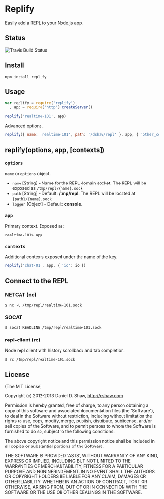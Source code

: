 # Replify

Easily add a REPL to your Node.js app.


## Status

![Travis Build Status](https://secure.travis-ci.org/dshaw/replify.png)

## Install

	npm install replify
	
## Usage

```js
var replify = require('replify')
  , app = require('http').createServer()

replify('realtime-101', app)
```

Advanced options.    
```js
replify({ name: 'realtime-101', path: '/dshaw/repl' }, app, { 'other_context': io })
```
## replify(options, app, [contexts])

### `options`

`name` or `options` object.

- `name` [String] - Name for the REPL domain socket. The REPL will be exposed as `/tmp/repl/{name}.sock`
- `path` [String] - Default: **/tmp/repl**. The REPL will be located at `{path}/{name}.sock`
- `logger` [Object] - Default: **console**.

### `app`

Primary context. Exposed as:

    realtime-101> app

### `contexts`

Additional contexts exposed under the name of the key.
```js
replify('chat-01', app, { 'io': io })
```
## Connect to the REPL

### NETCAT (nc)

    $ nc -U /tmp/repl/realtime-101.sock

### SOCAT

    $ socat READLINE /tmp/repl/realtime-101.sock

### repl-client (rc)

Node repl client with history scrollback and tab completion.

    $ rc /tmp/repl/realtime-101.sock

## License

(The MIT License)

Copyright (c) 2012-2013 Daniel D. Shaw, http://dshaw.com

Permission is hereby granted, free of charge, to any person obtaining
a copy of this software and associated documentation files (the
'Software'), to deal in the Software without restriction, including
without limitation the rights to use, copy, modify, merge, publish,
distribute, sublicense, and/or sell copies of the Software, and to
permit persons to whom the Software is furnished to do so, subject to
the following conditions:

The above copyright notice and this permission notice shall be
included in all copies or substantial portions of the Software.

THE SOFTWARE IS PROVIDED 'AS IS', WITHOUT WARRANTY OF ANY KIND,
EXPRESS OR IMPLIED, INCLUDING BUT NOT LIMITED TO THE WARRANTIES OF
MERCHANTABILITY, FITNESS FOR A PARTICULAR PURPOSE AND NONINFRINGEMENT.
IN NO EVENT SHALL THE AUTHORS OR COPYRIGHT HOLDERS BE LIABLE FOR ANY
CLAIM, DAMAGES OR OTHER LIABILITY, WHETHER IN AN ACTION OF CONTRACT,
TORT OR OTHERWISE, ARISING FROM, OUT OF OR IN CONNECTION WITH THE
SOFTWARE OR THE USE OR OTHER DEALINGS IN THE SOFTWARE.
